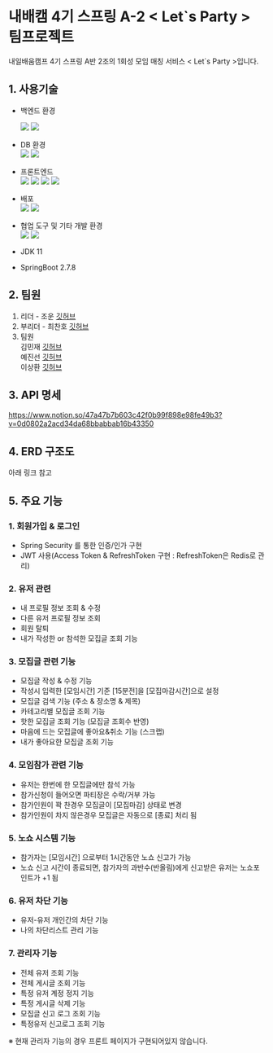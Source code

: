 # 내배캠 4기 스프링 A-2 < Let`s Party > 팀프로젝트

내일배움캠프 4기 스프링 A반 2조의 1회성 모임 매칭 서비스 < Let`s Party >입니다.  



## 1. 사용기술
- 백엔드 환경 

  <img src="https://img.shields.io/badge/Spring Boot-6DB33F?style=for-the-badge&logo=SpringBoot&logoColor=white"> <img src="https://img.shields.io/badge/Spring Security-6DB33F?style=for-the-badge&logo=SpringSecurity&logoColor=white"> 
- DB 환경  
<img src="https://img.shields.io/badge/MYSQL-4479A1?style=for-the-badge&logo=MYSQL&logoColor=white"> <img src="https://img.shields.io/badge/Redis-DC382D?style=for-the-badge&logo=Redis&logoColor=white">

- 프론트엔드  
<img src="https://img.shields.io/badge/Thymeleaf-6DB33F?style=for-the-badge&logo=Thymeleaf&logoColor=white"> <img src="https://img.shields.io/badge/Html-E34F26?style=for-the-badge&logo=html5&logoColor=white"> <img src="https://img.shields.io/badge/css-E34F26?style=for-the-badge&logo=html5&logoColor=white"> <img src="https://img.shields.io/badge/javascript-F7DF1E?style=for-the-badge&logo=javascript&logoColor=white"> 

- 배포  
<img src="https://img.shields.io/badge/amazon aws-232F3E?style=for-the-badge&logo=amazon aws&logoColor=white"> <img src="https://img.shields.io/badge/Github actions-2088FF?style=for-the-badge&logo=githubActions&logoColor=white">

- 협업 도구 및 기타 개발 환경  
<img src="https://img.shields.io/badge/Github-181717?style=for-the-badge&logo=github&logoColor=white"> <img src="https://img.shields.io/badge/intelli J-181717?style=for-the-badge&logo=intelliJIDEA&logoColor=white">

- JDK 11
- SpringBoot 2.7.8



##  2. 팀원
1. 리더 - 조운 [깃허브](https://github.com/jwoon1013)   
2. 부리더 - 최찬호 [깃허브](https://github.com/chanoChoi) 
3. 팀원   
김민재 [깃허브](https://github.com/hobakk)    
예진선 [깃허브](https://github.com/JinseonYe)    
이상환 [깃허브](https://github.com/sang-hwann)    


## 3.  API 명세
https://www.notion.so/47a47b7b603c42f0b99f898e98fe49b3?v=0d0802a2acd34da68bbabbab16b43350

## 4. ERD 구조도
아래 링크 참고

## 5. 주요 기능
### 1. 회원가입 & 로그인
- Spring Security 를 통한 인증/인가 구현 
- JWT 사용(Access Token & RefreshToken 구현 
: RefreshToken은 Redis로 관리)
### 2. 유저 관련
- 내 프로필 정보 조회 & 수정
- 다른 유저 프로필 정보 조회
- 회원 탈퇴
- 내가 작성한 or 참석한 모집글 조회 기능

### 3. 모집글 관련 기능
- 모집글 작성 & 수정 기능
- 작성시 입력한 [모임시간] 기준 [15분전]을 [모집마감시간]으로 설정
- 모집글 검색 기능 (주소 & 장소명 & 제목)
- 카테고리별 모집글 조회 기능
- 핫한 모집글 조회 기능 (모집글 조회수 반영)
- 마음에 드는 모집글에 좋아요&취소 기능 (스크랩)
- 내가 좋아요한 모집글 조회 기능


### 4. 모임참가 관련 기능
- 유저는 한번에 한 모집글에만 참석 가능
- 참가신청이 들어오면 파티장은 수락/거부 가능
- 참가인원이 꽉 찬경우 모집글이 [모집마감] 상태로 변경
- 참가인원이 차지 않은경우 모집글은 자동으로 [종료] 처리 됨

### 5. 노쇼 시스템 기능
- 참가자는 [모임시간] 으로부터 1시간동안 노쇼 신고가 가능
- 노쇼 신고 시간이 종료되면, 참가자의 과반수(반올림)에게 신고받은 유저는 노쇼포인트가 +1 됨

### 6. 유저 차단 기능
- 유저-유저 개인간의 차단 기능
- 나의 차단리스트 관리 기능

### 7. 관리자 기능
- 전체 유저 조회 기능
- 전체 게시글 조회 기능
- 특정 유저 계정 정지 기능
- 특정 게시글 삭제 기능
- 모집글 신고 로그 조회 기능
- 특정유저 신고로그 조회 기능

※ 현재 관리자 기능의 경우 프론트 페이지가 구현되어있지 않습니다.

